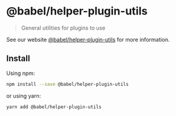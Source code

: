# @babel/helper-plugin-utils

> General utilities for plugins to use

See our website [@babel/helper-plugin-utils](https://babeljs.io/docs/en/babel-helper-plugin-utils) for more information.

## Install

Using npm:

```sh
npm install --save @babel/helper-plugin-utils
```

or using yarn:

```sh
yarn add @babel/helper-plugin-utils
```
